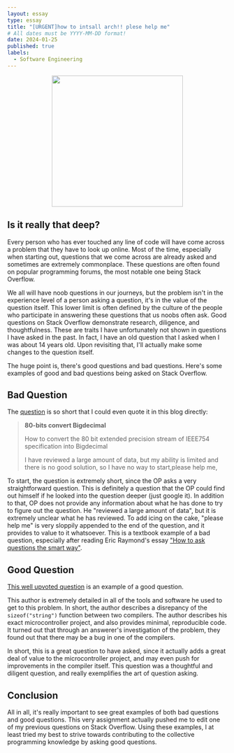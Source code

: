 ```yaml
---
layout: essay
type: essay
title: "[URGENT]how to intsall arch!! plese help me"
# All dates must be YYYY-MM-DD format!
date: 2024-01-25
published: true
labels:
  - Software Engineering
---
```

<p align="center">
    <img width="300px" src="https://www.freewear.org/images/articles/detail/FW0582.png">
</p>

## Is it really that deep?
Every person who has ever touched any line of code will have come across a problem that they have to look up online. Most of the time, especially when starting out, questions that we come across are already asked and sometimes are extremely commonplace. These questions are often found on popular programming forums, the most notable one being Stack Overflow.

We all will have noob questions in our journeys, but the problem isn't in the experience level of a person asking a question, it's in the value of the question itself. This lower limit is often defined by the culture of the people who participate in answering these questions that us noobs often ask. Good questions on Stack Overflow demonstrate research, diligence, and thoughtfulness. These are traits I have unfortunately not shown in questions I have asked in the past. In fact, I have an old question that I asked when I was about 14 years old. Upon revisiting that, I'll actually make some changes to the question itself.

The huge point is, there's good questions and bad questions. Here's some examples of good and bad questions being asked on Stack Overflow.

## Bad Question

The [question](https://stackoverflow.com/questions/77884594/80-bits-convert-bigdecimal) is so short that I could even quote it in this blog directly:
<blockquote>
<b>80-bits convert Bigdecimal</b>

How to convert the 80 bit extended precision stream of IEEE754 specification into Bigdecimal

I have reviewed a large amount of data, but my ability is limited and there is no good solution, so I have no way to start,please help me,
</blockquote>

To start, the question is extremely short, since the OP asks a very straightforward question. This is definitely a question that the OP could find out himself if he looked into the question deeper (just google it). In addition to that, OP does not provide any information about what he has done to try to figure out the question. He "reviewed a large amount of data", but it is extremely unclear what he has reviewed. To add icing on the cake, "please help me" is very sloppily appended to the end of the question, and it provides to value to it whatsoever. This is a textbook example of a bad question, especially after reading Eric Raymond's essay ["How to ask questions the smart way"](http://www.catb.org/esr/faqs/smart-questions.html).

## Good Question
[This well upvoted question](https://stackoverflow.com/questions/77819873/what-is-the-correct-output-of-sizeofstring) is an example of a good question.

This author is extremely detailed in all of the tools and software he used to get to this problem. In short, the author describes a disrepancy of the `sizeof("string")` function between two compilers. The author describes his exact microcontroller project, and also provides minimal, reproducible code. It turned out that through an answerer's investigation of the problem, they found out that there may be a bug in one of the compilers.

In short, this is a great question to have asked, since it actually adds a great deal of value to the microcontroller project, and may even push for improvements in the compiler itself. This question was a thoughtful and diligent question, and really exemplifies the art of question asking.

## Conclusion
All in all, it's really important to see great examples of both bad questions and good questions. This very assignment actually pushed me to edit one of my previous questions on Stack Overflow. Using these examples, I at least tried my best to strive towards contributing to the collective programming knowledge by asking good questions.

